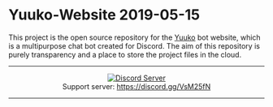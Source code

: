 # Yuuko-Website 2019-05-15

This project is the open source repository for the [Yuuko](https://github.com/Yuuko-oh/Yuuko) bot website, which is a multipurpose chat bot created for Discord. The aim of this repository is purely transparency and a place to store the project files in the cloud. 

---

<p align="center">
  <a href="https://discord.gg/VsM25fN"><img src="https://discordapp.com/api/guilds/368094427089993729/widget.png?style=banner3" alt="Discord Server"></a>
  <br>Support server: <a href="https://discord.gg/VsM25fN">https://discord.gg/VsM25fN</a>
</p>

---
